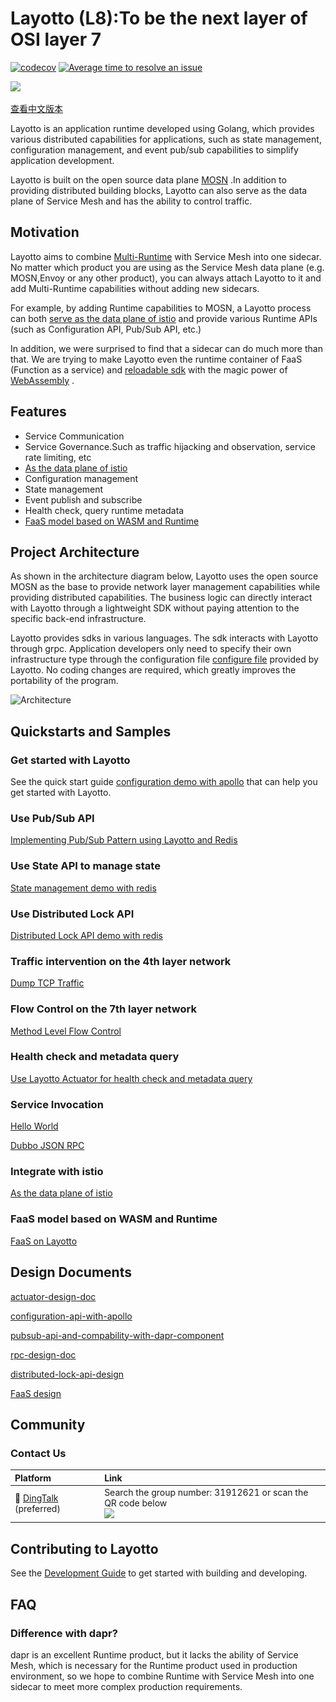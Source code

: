 # Layotto (L8):To be the next layer of OSI layer 7

[![codecov](https://codecov.io/gh/mosn/layotto/branch/main/graph/badge.svg?token=10RxwSV6Sz)](https://codecov.io/gh/mosn/layotto)
[![Average time to resolve an issue](http://isitmaintained.com/badge/resolution/mosn/layotto.svg)](http://isitmaintained.com/project/mosn/layotto "Average time to resolve an issue")

<img src="https://raw.githubusercontent.com/mosn/layotto/main/docs/img/logo/grey2-1.svg" height="120px">

[查看中文版本](https://mosn.io/layotto/#/zh/README)

Layotto is an application runtime developed using Golang, which provides various distributed capabilities for applications, such as state management, configuration management, and event pub/sub capabilities to simplify application development.

Layotto is built on the open source data plane [MOSN](https://github.com/mosn/mosn) .In addition to providing distributed building blocks, Layotto can also serve as the data plane of Service Mesh and has the ability to control traffic.

## Motivation

Layotto aims to combine [Multi-Runtime](https://www.infoq.com/articles/multi-runtime-microservice-architecture/) with Service Mesh into one sidecar. No matter which product you are using as the Service Mesh data plane (e.g. MOSN,Envoy or any other product), you can always attach Layotto to it and add Multi-Runtime capabilities without adding new sidecars. 

For example, by adding Runtime capabilities to MOSN, a Layotto process can both [serve as the data plane of istio](https://mosn.io/layotto/#/en/start/istio/start.md) and provide various Runtime APIs (such as Configuration API, Pub/Sub API, etc.)

In addition, we were surprised to find that a sidecar can do much more than that. We are trying to make Layotto even the runtime container of FaaS (Function as a service) and [reloadable sdk](https://github.com/mosn/layotto/issues/166) with the magic power of [WebAssembly](https://en.wikipedia.org/wiki/WebAssembly) .

## Features

- Service Communication
- Service Governance.Such as traffic hijacking and observation, service rate limiting, etc
- [As the data plane of istio](https://mosn.io/layotto/#/en/start/istio/start)
- Configuration management
- State management
- Event publish and subscribe
- Health check, query runtime metadata
- [FaaS model based on WASM and Runtime](docs/en/start/faas/start.md)

## Project Architecture

As shown in the architecture diagram below, Layotto uses the open source MOSN as the base to provide network layer management capabilities while providing distributed capabilities. The business logic can directly interact with Layotto through a lightweight SDK without paying attention to the specific back-end infrastructure.

Layotto provides sdks in various languages. The sdk interacts with Layotto through grpc. Application developers only need to specify their own infrastructure type through the configuration file [configure file](./configs/runtime_config.json) provided by Layotto. No coding changes are required, which greatly improves the portability of the program.

![Architecture](https://raw.githubusercontent.com/mosn/layotto/main/docs/img/runtime-architecture.png)

## Quickstarts and Samples

### Get started with Layotto

See the quick start guide [configuration demo with apollo](https://mosn.io/layotto/#/en/start/configuration/start-apollo) that can help you get started with Layotto.

### Use Pub/Sub API

[Implementing Pub/Sub Pattern using Layotto and Redis](https://mosn.io/layotto/#/en/start/pubsub/start)

### Use State API to manage state

[State management demo with redis](https://mosn.io/layotto/#/en/start/state/start)

### Use Distributed Lock API

[Distributed Lock API demo with redis](https://mosn.io/layotto/#/en/start/lock/start)

### Traffic intervention on the 4th layer network

[Dump TCP Traffic](https://mosn.io/layotto/#/en/start/network_filter/tcpcopy)

### Flow Control on the 7th layer network

[Method Level Flow Control](https://mosn.io/layotto/#/en/start/stream_filter/flow_control)

### Health check and metadata query

[Use Layotto Actuator for health check and metadata query](https://mosn.io/layotto/#/en/start/actuator/start)

### Service Invocation

[Hello World](https://mosn.io/layotto/#/en/start/rpc/helloworld)

[Dubbo JSON RPC](https://mosn.io/layotto/#/en/start/rpc/dubbo_json_rpc)

### Integrate with istio

[As the data plane of istio](https://mosn.io/layotto/#/en/start/istio/start)

### FaaS model based on WASM and Runtime

[FaaS on Layotto](docs/en/start/faas/start.md)

## Design Documents

[actuator-design-doc](https://mosn.io/layotto/#/en/design/actuator/actuator-design-doc)

[configuration-api-with-apollo](https://mosn.io/layotto/#/en/design/configuration/configuration-api-with-apollo)

[pubsub-api-and-compability-with-dapr-component](https://mosn.io/layotto/#/en/design/pubsub/pubsub-api-and-compability-with-dapr-component)

[rpc-design-doc](https://mosn.io/layotto/#/en/design/rpc/rpc-design-doc)

[distributed-lock-api-design](https://mosn.io/layotto/#/en/design/lock/lock-api-design)

[FaaS design](https://mosn.io/layotto/#/en/design/faas/faas-poc-design.md)

## Community

### Contact Us

| Platform  | Link        |
|:----------|:------------|
| 💬 [DingTalk](https://www.dingtalk.com/en) (preferred) | Search the group number: 31912621 or scan the QR code below <br> <img src="https://raw.githubusercontent.com/mosn/layotto/main/docs/img/ding-talk-group-1.png" height="200px">

[comment]: <> (| 💬 [Wechat]&#40;https://www.wechat.com/en/&#41;  | Scan the QR code below and she will invite you into the wechat group <br> <img src="/img/wechat-group.jpg" height="200px">)

## Contributing to Layotto

See the [Development Guide](https://mosn.io/layotto/#/en/development/CONTRIBUTING) to get started with building and developing.

## FAQ

### Difference with dapr?

dapr is an excellent Runtime product, but it lacks the ability of Service Mesh, which is necessary for the Runtime 
product used in production environment, so we hope to combine Runtime with Service Mesh into one sidecar to meet 
more complex production requirements.
